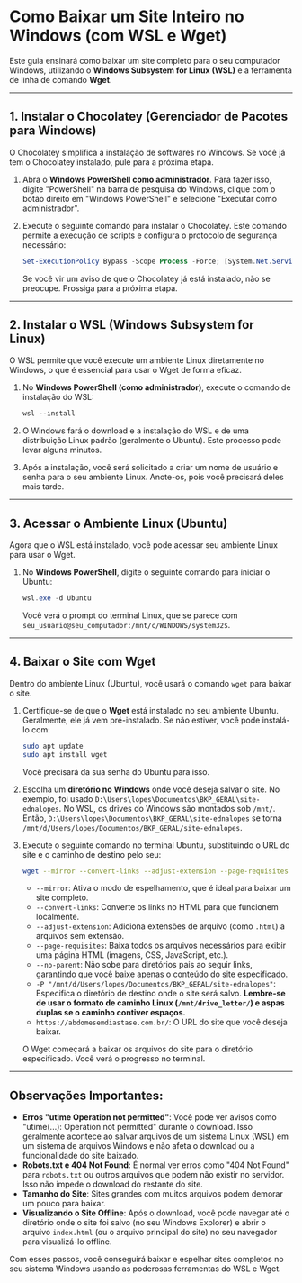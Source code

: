 # Como Baixar um Site Inteiro no Windows (com WSL e Wget)

Este guia ensinará como baixar um site completo para o seu computador Windows, utilizando o **Windows Subsystem for Linux (WSL)** e a ferramenta de linha de comando **Wget**.

---

## 1. Instalar o Chocolatey (Gerenciador de Pacotes para Windows)

O Chocolatey simplifica a instalação de softwares no Windows. Se você já tem o Chocolatey instalado, pule para a próxima etapa.

1.  Abra o **Windows PowerShell como administrador**. Para fazer isso, digite "PowerShell" na barra de pesquisa do Windows, clique com o botão direito em "Windows PowerShell" e selecione "Executar como administrador".
2.  Execute o seguinte comando para instalar o Chocolatey. Este comando permite a execução de scripts e configura o protocolo de segurança necessário:

    ```powershell
    Set-ExecutionPolicy Bypass -Scope Process -Force; [System.Net.ServicePointManager]::SecurityProtocol = [System.Net.ServicePointManager]::SecurityProtocol -bor 3072; iex ((New-Object System.Net.WebClient).DownloadString('https://community.chocolatey.org/install.ps1'))
    ```
    Se você vir um aviso de que o Chocolatey já está instalado, não se preocupe. Prossiga para a próxima etapa.

---

## 2. Instalar o WSL (Windows Subsystem for Linux)

O WSL permite que você execute um ambiente Linux diretamente no Windows, o que é essencial para usar o Wget de forma eficaz.

1.  No **Windows PowerShell (como administrador)**, execute o comando de instalação do WSL:

    ```powershell
    wsl --install
    ```
2.  O Windows fará o download e a instalação do WSL e de uma distribuição Linux padrão (geralmente o Ubuntu). Este processo pode levar alguns minutos.
3.  Após a instalação, você será solicitado a criar um nome de usuário e senha para o seu ambiente Linux. Anote-os, pois você precisará deles mais tarde.

---

## 3. Acessar o Ambiente Linux (Ubuntu)

Agora que o WSL está instalado, você pode acessar seu ambiente Linux para usar o Wget.

1.  No **Windows PowerShell**, digite o seguinte comando para iniciar o Ubuntu:

    ```powershell
    wsl.exe -d Ubuntu
    ```
    Você verá o prompt do terminal Linux, que se parece com `seu_usuario@seu_computador:/mnt/c/WINDOWS/system32$`.

---

## 4. Baixar o Site com Wget

Dentro do ambiente Linux (Ubuntu), você usará o comando `wget` para baixar o site.

1.  Certifique-se de que o **Wget** está instalado no seu ambiente Ubuntu. Geralmente, ele já vem pré-instalado. Se não estiver, você pode instalá-lo com:
    ```bash
    sudo apt update
    sudo apt install wget
    ```
    Você precisará da sua senha do Ubuntu para isso.

2.  Escolha um **diretório no Windows** onde você deseja salvar o site. No exemplo, foi usado `D:\Users\lopes\Documentos\BKP_GERAL\site-ednalopes`. No WSL, os drives do Windows são montados sob `/mnt/`. Então, `D:\Users\lopes\Documentos\BKP_GERAL\site-ednalopes` se torna `/mnt/d/Users/lopes/Documentos/BKP_GERAL/site-ednalopes`.

3.  Execute o seguinte comando no terminal Ubuntu, substituindo o URL do site e o caminho de destino pelo seu:

    ```bash
    wget --mirror --convert-links --adjust-extension --page-requisites --no-parent -P "/mnt/d/Users/lopes/Documentos/BKP_GERAL/site-ednalopes" https://abdomesemdiastase.com.br/
    ```

    * `--mirror`: Ativa o modo de espelhamento, que é ideal para baixar um site completo.
    * `--convert-links`: Converte os links no HTML para que funcionem localmente.
    * `--adjust-extension`: Adiciona extensões de arquivo (como `.html`) a arquivos sem extensão.
    * `--page-requisites`: Baixa todos os arquivos necessários para exibir uma página HTML (imagens, CSS, JavaScript, etc.).
    * `--no-parent`: Não sobe para diretórios pais ao seguir links, garantindo que você baixe apenas o conteúdo do site especificado.
    * `-P "/mnt/d/Users/lopes/Documentos/BKP_GERAL/site-ednalopes"`: Especifica o diretório de destino onde o site será salvo. **Lembre-se de usar o formato de caminho Linux (`/mnt/drive_letter/`) e aspas duplas se o caminho contiver espaços.**
    * `https://abdomesemdiastase.com.br/`: O URL do site que você deseja baixar.

    O Wget começará a baixar os arquivos do site para o diretório especificado. Você verá o progresso no terminal.

---

## Observações Importantes:

* **Erros "utime Operation not permitted"**: Você pode ver avisos como "utime(...): Operation not permitted" durante o download. Isso geralmente acontece ao salvar arquivos de um sistema Linux (WSL) em um sistema de arquivos Windows e não afeta o download ou a funcionalidade do site baixado.
* **Robots.txt e 404 Not Found**: É normal ver erros como "404 Not Found" para `robots.txt` ou outros arquivos que podem não existir no servidor. Isso não impede o download do restante do site.
* **Tamanho do Site**: Sites grandes com muitos arquivos podem demorar um pouco para baixar.
* **Visualizando o Site Offline**: Após o download, você pode navegar até o diretório onde o site foi salvo (no seu Windows Explorer) e abrir o arquivo `index.html` (ou o arquivo principal do site) no seu navegador para visualizá-lo offline.

Com esses passos, você conseguirá baixar e espelhar sites completos no seu sistema Windows usando as poderosas ferramentas do WSL e Wget.
